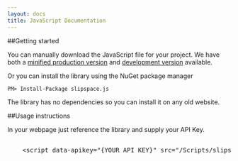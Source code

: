 ```yaml
---
layout: docs
title: JavaScript Documentation
---
```


##Getting started

You can manually download the JavaScript file for your project. We have both a [minified production version](https://github.com/slipspace/slipspace.js/blob/master/build/slipspace-1.0.0.min.js) and [development version](https://github.com/slipspace/slipspace.js/blob/master/build/slipspace-1.0.0.js) available.

Or you can install the library using the NuGet package manager

    PM> Install-Package slipspace.js

The library has no dependencies so you can install it on any old website.
 
##Usage instructions

In your webpage just reference the library and supply your API Key.


<pre class="prettyprint">

    &lt;script data-apikey="{YOUR API KEY}" src="/Scripts/slipspace-1.0.0.min.js"&gt;&lt;/script&gt;


</pre>